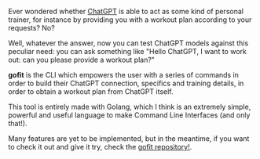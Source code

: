 Ever wondered whether [ChatGPT](https://chat.openai.com/) is able to act as some kind of personal trainer, for instance by providing you with a workout plan according to your requests?
No?

Well, whatever the answer, now you can test ChatGPT models against this peculiar need: you can ask something like "Hello ChatGPT, I want to work out: can you please provide a workout plan?"

**gofit** is the CLI which empowers the user with a series of commands in order to build their ChatGPT connection, specifics and training details, in order to obtain a workout plan from ChatGPT itself.

This tool is entirely made with Golang, which I think is an extremely simple, powerful and useful language to make Command Line Interfaces (and only that!).

Many features are yet to be implemented, but in the meantime, if you want to check it out and give it try, check the [gofit repository!](https://github.com/valgh/gofit).
